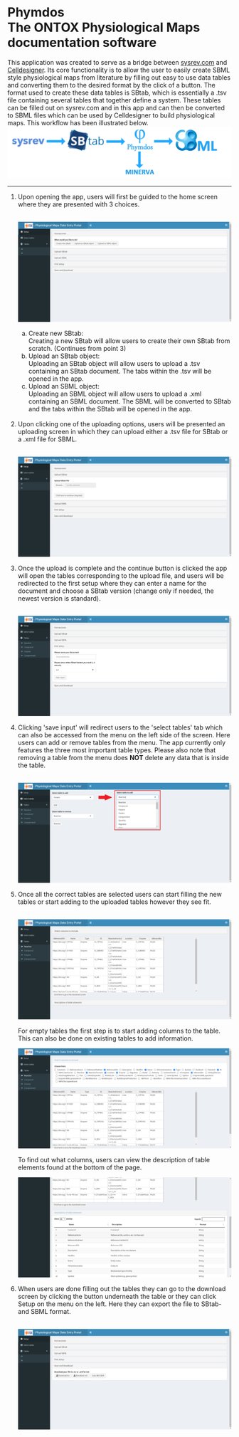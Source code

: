 Phymdos <br> The ONTOX Physiological Maps documentation software
============================================================

This application was created to serve as a bridge between [sysrev.com](https://sysrev.com/) and [Celldesigner](http://www.celldesigner.org/). Its core functionality is to allow the user to easily create SBML style physiological maps from literature by filling out easy to use data tables and converting them to the desired format by the click of a button. 
The format used to create these data tables is SBtab, which is essentially a .tsv file containing several tables that together define a system. These tables can be filled out on sysrev.com and in this app and can then be converted to SBML files which can be used by Celldesigner to build physiological maps. This workflow has been illustrated below. <br>
![home](./app//www/app_workflow.png) 
<hr style="height:2px;border-width:0;color:gray;background-color:gray">
<ol>
  <li>
  Upon opening the app, users will first be guided to the home screen where they are presented with 3 choices. 
  </li>
  <br>
  
  ![home](./app/www/home.png)
  <ol type=a>
    <li> 
      Create new SBtab: <br>
      Creating a new SBtab will allow users to create their own SBtab from scratch. (Continues from point 3)
      </li>
    <li> 
      Upload an SBtab object: <br>
      Uploading an SBtab object will allow users to upload a .tsv containing an SBtab document. The tabs within the .tsv will be opened in the app.
      </li>
    <li>
      Upload an SBML object: <br>
      Uploading an SBML object will allow users to upload a .xml containing an SBML document. The SBML will be converted to SBtab and the tabs within the SBtab will be opened in the app.
      </li>
   </ol>
  <br>
  <li>
    Upon clicking one of the uploading options, users will be presented an uploading screen in which they can upload either a .tsv file for SBtab or a .xml file for SBML. 
  </li>
  <br>
  
  ![upload](./app/www/upload.png)
  
  <li>
  Once the upload is complete and the continue button is clicked the app will open the tables corresponding to the upload file, and users will be redirected to the first setup where they can enter a name for the document and choose a SBtab version (change only if needed, the newest version is standard).
  </li>
  <br>
  
  ![setup](./app/www/first_setup_upload.png)
  
  <li>
    Clicking 'save input' will redirect users to the 'select tables' tab which can also be accessed from the menu on the left side of the screen. Here users can add or remove tables from the menu. The app currently only features the three most important table types. Please also note that removing a table from the menu does <b>NOT</b> delete any data that is inside the table.
  </li>
  <br>
  
  ![add](./app/www/add_upload.png)
  
  <li>
    Once all the correct tables are selected users can start filling the new tables or start adding to the uploaded tables however they see fit. 
  </li>
  <br> 
  
  ![table](./app/www/table_upload.png)
  
  For empty tables the first step is to start adding columns to the table. This can also be done on existing tables to add information.
  <br>
  
  ![choose](./app/www/column_choose.png)
    
  To find out what columns, users can view the description of table elements found at the bottom of the page.
  <br>
  
  ![description](./app/www/table_description.png)
  
  <li> 
    When users are done filling out the tables they can go to the download screen by clicking the button underneath the table or they can click Setup on the menu on the left. Here they can export the file to SBtab- and SBML format. 
  </li>
  <br>
  
  ![download](./app/www/download.png)
  
</ol>
